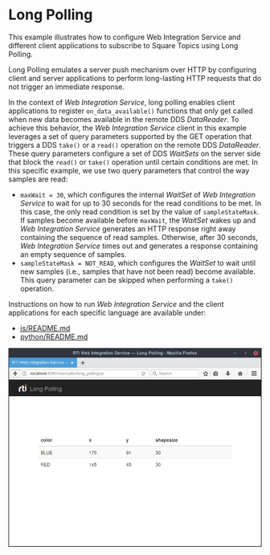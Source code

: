 # Long Polling

This example illustrates how to configure Web Integration Service and different
client applications to subscribe to Square Topics using Long Polling.

Long Polling emulates a server push mechanism over HTTP by configuring client
and server applications to perform long-lasting HTTP requests that do not
trigger an immediate response.

In the context of _Web Integration Service_, long polling enables client
applications to register `on_data_available()` functions that only get called
when new data becomes available in the remote DDS _DataReader_. To achieve this
behavior, the _Web Integration Service_ client in this example leverages a set
of query parameters supported by the GET operation that triggers a DDS
`take()` or a `read()` operation on the remote DDS _DataReader_. These
query parameters configure a set of DDS *WaitSets* on the server side that
block the `read()` or `take()` operation until certain conditions are met.
In this specific example, we use two query parameters that control the way
samples are read:

-   `maxWait = 30`, which configures the internal *WaitSet* of _Web Integration
    Service_ to wait for up to 30 seconds for the read conditions to be met. In
    this case, the only read condition is set by the value of `sampleStateMask`.
    If samples become available before `maxWait`, the *WaitSet* wakes up and
    _Web Integration Service_ generates an HTTP response right away containing
    the sequence of read samples. Otherwise, after 30 seconds, _Web Integration
    Service_ times out and generates a response containing an empty sequence of
    samples.
-   `sampleStateMask = NOT_READ`, which configures the *WaitSet* to wait until
    new samples (i.e., samples that have not been read) become available. This
    query parameter can be skipped when performing a `take()` operation.

Instructions on how to run _Web Integration Service_ and the client
applications for each specific language are available under:

- [js/README.md](js/README.md)
- [python/README.md](python/README.md)

![Alt text](../../resources/img/long_polling.png "Long Polling Example Screenshot")
